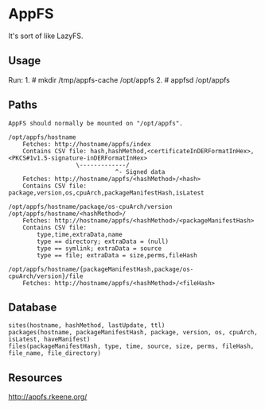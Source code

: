 AppFS
=====
It's sort of like LazyFS.

Usage
-----
Run:
	1. # mkdir /tmp/appfs-cache /opt/appfs
	2. # appfsd /opt/appfs


Paths
-----
    AppFS should normally be mounted on "/opt/appfs".

    /opt/appfs/hostname
    	Fetches: http://hostname/appfs/index
    	Contains CSV file: hash,hashMethod,<certificateInDERFormatInHex>,<PKCS#1v1.5-signature-inDERFormatInHex>
	                   \-------------/
                                  ^- Signed data
    	Fetches: http://hostname/appfs/<hashMethod>/<hash>
    	Contains CSV file: package,version,os,cpuArch,packageManifestHash,isLatest

    /opt/appfs/hostname/package/os-cpuArch/version
    /opt/appfs/hostname/<hashMethod>/
    	Fetches: http://hostname/appfs/<hashMethod>/<packageManifestHash>
    	Contains CSV file:
    		type,time,extraData,name
    		type == directory; extraData = (null)
    		type == symlink; extraData = source
    		type == file; extraData = size,perms,fileHash

    /opt/appfs/hostname/{packageManifestHash,package/os-cpuArch/version}/file
    	Fetches: http://hostname/appfs/<hashMethod>/<fileHash>

Database
--------
    sites(hostname, hashMethod, lastUpdate, ttl)
    packages(hostname, packageManifestHash, package, version, os, cpuArch, isLatest, haveManifest)
    files(packageManifestHash, type, time, source, size, perms, fileHash, file_name, file_directory)

Resources
---------
http://appfs.rkeene.org/
